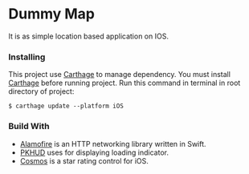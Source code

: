 # Dummy Map

It is as simple location based application on IOS.

### Installing

This project use [Carthage](https://github.com/Carthage/Carthage) to manage dependency. You must install [Carthage](https://github.com/Carthage/Carthage) before running project. Run this command in terminal in root directory of project:

```
$ carthage update --platform iOS
```

### Build With

* [Alamofire](https://github.com/Alamofire/Alamofire) is an HTTP networking library written in Swift.
* [PKHUD](https://github.com/pkluz/PKHUD) uses for displaying loading indicator.
* [Cosmos](https://github.com/evgenyneu/Cosmos) is a star rating control for iOS.
